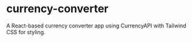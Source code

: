 # currency-converter
A React-based currency converter app using CurrencyAPI with Tailwind CSS for styling.
